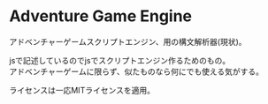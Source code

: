 # Adventure Game Engine

アドベンチャーゲームスクリプトエンジン、用の構文解析器(現状)。

jsで記述しているのでjsでスクリプトエンジン作るためのもの。  
アドベンチャーゲームに限らず、似たものなら何にでも使える気がする。

ライセンスは一応MITライセンスを適用。
